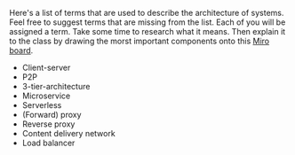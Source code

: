 Here's a list of terms that are used to describe the architecture of systems. Feel free to suggest terms that are missing from the list. Each of you will be assigned a term. Take some time to research what it means. Then explain it to the class by drawing the morst important components onto this [Miro board](https://miro.com/app/board/o9J_lXwd7Gw=/).

* Client-server
* P2P
* 3-tier-architecture
* Microservice
* Serverless
* (Forward) proxy
* Reverse proxy
* Content delivery network
* Load balancer
